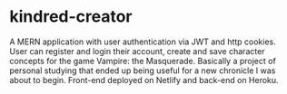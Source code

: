 # kindred-creator

A MERN application with user authentication via JWT and http cookies.
User can register and login their account, create and save character concepts for the game Vampire: the Masquerade.
Basically a project of personal studying that ended up being useful for a new chronicle I was about to begin.
Front-end deployed on Netlify and back-end on Heroku.
